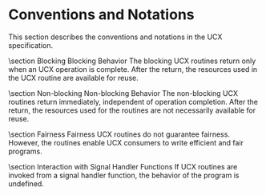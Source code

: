 Conventions and Notations
=========================

This section describes the conventions and notations in the UCX specification.

\section Blocking Blocking Behavior
The blocking UCX routines return only when an UCX operation is complete.
After the return, the resources used in the UCX routine are available
for reuse.

\section Non-blocking Non-blocking Behavior
The non-blocking UCX routines return immediately, independent of operation
completion. After the return, the resources used for the routines are not
necessarily available for reuse.

\section Fairness Fairness
UCX routines do not guarantee fairness. However, the routines
enable UCX consumers to write efficient and fair programs.

\section Interaction with Signal Handler Functions
If UCX routines are invoked from a signal handler function,
the behavior of the program is undefined.
